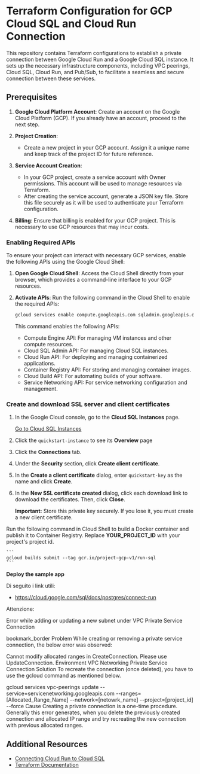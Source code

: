 # Terraform Configuration for GCP Cloud SQL and Cloud Run Connection

This repository contains Terraform configurations to establish a private connection between Google Cloud Run and a Google Cloud SQL instance. It sets up the necessary infrastructure components, including VPC peerings, Cloud SQL, Cloud Run, and Pub/Sub, to facilitate a seamless and secure connection between these services.

## Prerequisites

1. **Google Cloud Platform Account**: Create an account on the Google Cloud Platform (GCP). If you already have an account, proceed to the next step.

2. **Project Creation**:

   - Create a new project in your GCP account. Assign it a unique name and keep track of the project ID for future reference.

3. **Service Account Creation**:

   - In your GCP project, create a service account with Owner permissions. This account will be used to manage resources via Terraform.
   - After creating the service account, generate a JSON key file. Store this file securely as it will be used to authenticate your Terraform configuration.

4. **Billing**: Ensure that billing is enabled for your GCP project. This is necessary to use GCP resources that may incur costs.

### Enabling Required APIs

To ensure your project can interact with necessary GCP services, enable the following APIs using the Google Cloud Shell:

1. **Open Google Cloud Shell**: Access the Cloud Shell directly from your browser, which provides a command-line interface to your GCP resources.

2. **Activate APIs**: Run the following command in the Cloud Shell to enable the required APIs:

   ```bash
   gcloud services enable compute.googleapis.com sqladmin.googleapis.com run.googleapis.com containerregistry.googleapis.com cloudbuild.googleapis.com servicenetworking.googleapis.com
   ```

   This command enables the following APIs:

   - Compute Engine API: For managing VM instances and other compute resources.
   - Cloud SQL Admin API: For managing Cloud SQL instances.
   - Cloud Run API: For deploying and managing containerized applications.
   - Container Registry API: For storing and managing container images.
   - Cloud Build API: For automating builds of your software.
   - Service Networking API: For service networking configuration and management.

### Create and download SSL server and client certificates

1. In the Google Cloud console, go to the **Cloud SQL Instances** page.

   [Go to Cloud SQL Instances](https://console.cloud.google.com/sql)

2. Click the `quickstart-instance` to see its **Overview** page
3. Click the **Connections** tab.
4. Under the **Security** section, click **Create client certificate**.
5. In the **Create a client certificate** dialog, enter `quickstart-key` as the name and click **Create**.
6. In the **New SSL certificate created** dialog, click each download link to download the certificates. Then, click **Close**.

   **Important:** Store this private key securely. If you lose it, you must create a new client certificate.

Run the following command in Cloud Shell to build a Docker container and publish it to Container Registry. Replace **YOUR_PROJECT_ID** with your project's project id.

    ```
    gcloud builds submit --tag gcr.io/project-gcp-v1/run-sql
    ```

**Deploy the sample app**

Di seguito i link utili:

- https://cloud.google.com/sql/docs/postgres/connect-run

Attenzione:

Error while adding or updating a new subnet under VPC Private Service Connection

bookmark_border
Problem
While creating or removing a private service connection, the below error was observed:

Cannot modify allocated ranges in CreateConnection. Please use UpdateConnection.
Environment
VPC Networking
Private Service Connection
Solution
To recreate the connection (once deleted), you have to use the gcloud command as mentioned below.

gcloud services vpc-peerings update --service=servicenetworking.googleapis.com --ranges=[Allocated_Range_Name] --network=[netowrk_name] --project=[project_id] --force
Cause
Creating a private connection is a one-time procedure. Generally this error generates, when you delete the previously created connection and allocated IP range and try recreating the new connection with previous allocated ranges.

## Additional Resources

- [Connecting Cloud Run to Cloud SQL](https://cloud.google.com/sql/docs/postgres/connect-run)
- [Terraform Documentation](https://www.terraform.io/docs)
